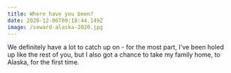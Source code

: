 ```yaml
---
title: Where have you been?
date: 2020-12-06T00:18:44.149Z
image: /seward-alaska-2020.jpg
---
```

We definitely have a lot to catch up on - for the most part, I've been holed up like the rest of you, but I also got a chance to take my family home, to Alaska, for the first time.